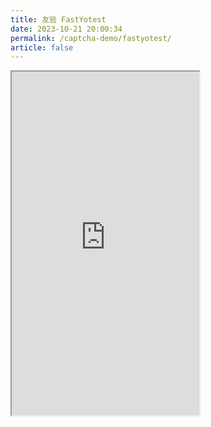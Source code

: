 ```yaml
---
title: 友验 FastYotest
date: 2023-10-21 20:00:34
permalink: /captcha-demo/fastyotest/
article: false
---
```


<iframe src="https://www.fastyotest.com/demo" scrolling="no" height="550px"></iframe>
